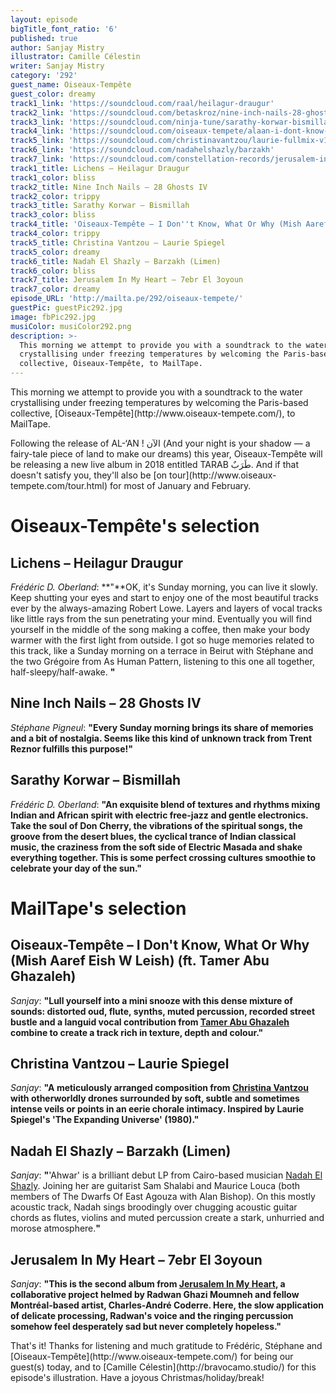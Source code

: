 ```yaml
---
layout: episode
bigTitle_font_ratio: '6'
published: true
author: Sanjay Mistry
illustrator: Camille Célestin
writer: Sanjay Mistry
category: '292'
guest_name: Oiseaux-Tempête
guest_color: dreamy
track1_link: 'https://soundcloud.com/raal/heilagur-draugur'
track2_link: 'https://soundcloud.com/betaskroz/nine-inch-nails-28-ghosts-iv'
track3_link: 'https://soundcloud.com/ninja-tune/sarathy-korwar-bismillah-1'
track4_link: 'https://soundcloud.com/oiseaux-tempete/alaan-i-dont-know-what-or-why'
track5_link: 'https://soundcloud.com/christinavantzou/laurie-fullmix-v1-200315-01'
track6_link: 'https://soundcloud.com/nadahelshazly/barzakh'
track7_link: 'https://soundcloud.com/constellation-records/jerusalem-in-my-heart-7ebr-el-3oyoun'
track1_title: Lichens – Heilagur Draugur
track1_color: bliss
track2_title: Nine Inch Nails – 28 Ghosts IV
track2_color: trippy
track3_title: Sarathy Korwar – Bismillah
track3_color: bliss
track4_title: 'Oiseaux-Tempête – I Don''t Know, What Or Why (Mish Aaref Eish W Leish)'
track4_color: trippy
track5_title: Christina Vantzou – Laurie Spiegel
track5_color: dreamy
track6_title: Nadah El Shazly – Barzakh (Limen)
track6_color: bliss
track7_title: Jerusalem In My Heart – 7ebr El 3oyoun
track7_color: dreamy
episode_URL: 'http://mailta.pe/292/oiseaux-tempete/'
guestPic: guestPic292.jpg
image: fbPic292.jpg
musiColor: musiColor292.png
description: >-
  This morning we attempt to provide you with a soundtrack to the water
  crystallising under freezing temperatures by welcoming the Paris-based
  collective, Oiseaux-Tempête, to MailTape.
---
```

<p id="introduction">This morning we attempt to provide you with a soundtrack to the water crystallising under freezing temperatures by welcoming the Paris-based collective, [Oiseaux-Tempête](http://www.oiseaux-tempete.com/), to MailTape.</p>
<p>Following the release of AL-‘AN ! الآن (And your night is your shadow — a fairy-tale piece of land to make our dreams) this year, Oiseaux-Tempête will be releasing a new live album in 2018 entitled TARAB طَرَبٌ. And if that doesn't satisfy you, they'll also be [on tour](http://www.oiseaux-tempete.com/tour.html) for most of January and February.</p>


# Oiseaux-Tempête's selection



## Lichens – Heilagur Draugur
_Frédéric D. Oberland_: **"**OK, it's Sunday morning, you can live it slowly. Keep shutting your eyes and start to enjoy one of the most beautiful tracks ever by the always-amazing Robert Lowe. Layers and layers of vocal tracks like little rays from the sun penetrating your mind. Eventually you will find yourself in the middle of the song making a coffee, then make your body warmer with the first light from outside. I got so huge memories related to this track, like a Sunday morning on a terrace in Beirut with Stéphane and the two Grégoire from As Human Pattern, listening to this one all together, half-sleepy/half-awake. **"**

## Nine Inch Nails – 28 Ghosts IV
_Stéphane Pigneul_: **"**Every Sunday morning brings its share of memories and a bit of nostalgia. Seems like this kind of unknown track from Trent Reznor fulfills this purpose!**"**

## Sarathy Korwar – Bismillah
_Frédéric D. Oberland_: **"**An exquisite blend of textures and rhythms mixing Indian and African spirit with electric free-jazz and gentle electronics. Take the soul of Don Cherry, the vibrations of the spiritual songs, the groove from the desert blues, the cyclical trance of Indian classical music, the craziness from the soft side of Electric Masada and shake everything together. This is some perfect crossing cultures smoothie to celebrate your day of the sun.**"**


# MailTape's selection

## Oiseaux-Tempête – I Don't Know, What Or Why (Mish Aaref Eish W Leish) (ft. Tamer Abu Ghazaleh)
_Sanjay_: **"**Lull yourself into a mini snooze with this dense mixture of sounds: distorted oud, flute, synths, muted percussion, recorded street bustle and a languid vocal contribution from [Tamer Abu Ghazaleh](http://www.tamer.ag/) combine to create a track rich in texture, depth and colour.**"**

## Christina Vantzou – Laurie Spiegel
_Sanjay_: **"**A meticulously arranged composition from [Christina Vantzou](http://www.christinavantzou.com/) with otherworldly drones surrounded by soft, subtle and sometimes intense veils or points in an eerie chorale intimacy. Inspired by Laurie Spiegel's 'The Expanding Universe' (1980).**"**

## Nadah El Shazly – Barzakh (Limen)
_Sanjay_: **"**'Ahwar' is a brilliant debut LP from Cairo-based musician [Nadah El Shazly](https://nadahelshazly.bandcamp.com/). Joining her are guitarist Sam Shalabi and Maurice Louca (both members of The Dwarfs Of East Agouza with Alan Bishop). On this mostly acoustic track, Nadah sings broodingly over chugging acoustic guitar chords as flutes, violins and muted percussion create a stark, unhurried and morose atmosphere.**"**

## Jerusalem In My Heart – 7ebr El 3oyoun
_Sanjay_: **"**This is the second album from [Jerusalem In My Heart](https://www.jerusaleminmyheart.com/), a collaborative project helmed by Radwan Ghazi Moumneh and fellow Montréal-based artist, Charles-André Coderre. Here, the slow application of delicate processing, Radwan's voice and the ringing percussion somehow feel desperately sad but never completely hopeless.**"**

<p id="outroduction">That's it! Thanks for listening and much gratitude to Frédéric, Stéphane and [Oiseaux-Tempête](http://www.oiseaux-tempete.com/) for being our guest(s) today, and to [Camille Célestin](http://bravocamo.studio/) for this episode's illustration. Have a joyous Christmas/holiday/break!</p>
